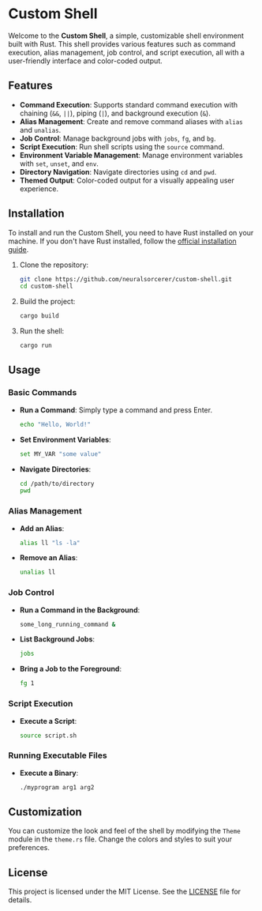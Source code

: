 # Custom Shell

Welcome to the **Custom Shell**, a simple, customizable shell environment built with Rust. This shell provides various features such as command execution, alias management, job control, and script execution, all with a user-friendly interface and color-coded output.

## Features

- **Command Execution**: Supports standard command execution with chaining (`&&`, `||`), piping (`|`), and background execution (`&`).
- **Alias Management**: Create and remove command aliases with `alias` and `unalias`.
- **Job Control**: Manage background jobs with `jobs`, `fg`, and `bg`.
- **Script Execution**: Run shell scripts using the `source` command.
- **Environment Variable Management**: Manage environment variables with `set`, `unset`, and `env`.
- **Directory Navigation**: Navigate directories using `cd` and `pwd`.
- **Themed Output**: Color-coded output for a visually appealing user experience.

## Installation

To install and run the Custom Shell, you need to have Rust installed on your machine. If you don't have Rust installed, follow the [official installation guide](https://www.rust-lang.org/tools/install).

1. Clone the repository:

   ```bash
   git clone https://github.com/neuralsorcerer/custom-shell.git
   cd custom-shell
   ```

2. Build the project:

   ```bash
   cargo build
   ```

3. Run the shell:
   ```bash
   cargo run
   ```

## Usage

### Basic Commands

- **Run a Command**: Simply type a command and press Enter.

  ```bash
  echo "Hello, World!"
  ```

- **Set Environment Variables**:

  ```bash
  set MY_VAR "some value"
  ```

- **Navigate Directories**:
  ```bash
  cd /path/to/directory
  pwd
  ```

### Alias Management

- **Add an Alias**:

  ```bash
  alias ll "ls -la"
  ```

- **Remove an Alias**:
  ```bash
  unalias ll
  ```

### Job Control

- **Run a Command in the Background**:

  ```bash
  some_long_running_command &
  ```

- **List Background Jobs**:

  ```bash
  jobs
  ```

- **Bring a Job to the Foreground**:
  ```bash
  fg 1
  ```

### Script Execution

- **Execute a Script**:
  ```bash
  source script.sh
  ```

### Running Executable Files

- **Execute a Binary**:
  ```bash
  ./myprogram arg1 arg2
  ```

## Customization

You can customize the look and feel of the shell by modifying the `Theme` module in the `theme.rs` file. Change the colors and styles to suit your preferences.

## License

This project is licensed under the MIT License. See the [LICENSE](LICENSE) file for details.
